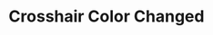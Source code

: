 ---
title: Crosshair Color Changed
description: When color of the crosshair is changed
variables:
  - name: color.a
    type: number
    description: The alpha channel of the new crosshair color that was set, this value is from 0 to 255
    value: 0
  - name: color.r
    type: number
    description: The red channel of the new crosshair color that was set, this value is from 0 to 255
    value: 0
  - name: color.g
    type: number
    description: The green channel of the new crosshair color that was set, this value is from 0 to 255
    value: 0
  - name: color.b
    type: number
    description: The blue channel of the new crosshair color that was set, this value is from 0 to 255
    value: 0
  - name: colorHtml
    type: ffffff
    description: The new crosshair color that was set, this is an HTML compatible colour string
    value: 255
  - name: oldColor.a
    type: number
    description: The alpha channel of the previous crosshair color that was set, this value is from 0 to 255
    value: 255
  - name: oldColor.r
    type: number
    description: The red channel of the previous crosshair color that was set, this value is from 0 to 255
    value: 255
  - name: oldColor.g
    type: number
    description: The green channel of the previous crosshair color that was set, this value is from 0 to 255
    value: 255
  - name: oldColor.b
    type: number
    description: The blue channel of the previous crosshair color that was set, this value is from 0 to 255
    value: 255
  - name: oldColorHtml
    type: string
    description: The previous crosshair color that was set, this is an HTML compatible colour string
    value: 000000
---